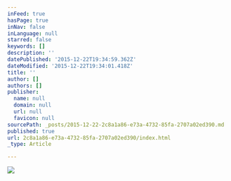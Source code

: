 ```yaml
---
inFeed: true
hasPage: true
inNav: false
inLanguage: null
starred: false
keywords: []
description: ''
datePublished: '2015-12-22T19:34:59.362Z'
dateModified: '2015-12-22T19:34:01.418Z'
title: ''
author: []
authors: []
publisher:
  name: null
  domain: null
  url: null
  favicon: null
sourcePath: _posts/2015-12-22-2c8a1a86-e73a-4732-85fa-2707a02ed390.md
published: true
url: 2c8a1a86-e73a-4732-85fa-2707a02ed390/index.html
_type: Article

---
```

![](https://the-grid-user-content.s3-us-west-2.amazonaws.com/dc665d26-dd4a-4bc8-afe8-e7684b1ae39b.jpg)